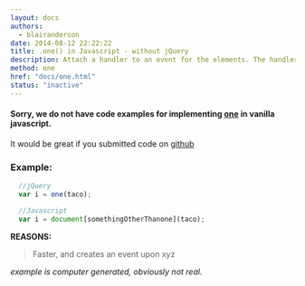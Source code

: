 ```yaml
---
layout: docs
authors:
  - blairanderson
date: 2014-08-12 22:22:22
title: .one() in Javascript - without jQuery
description: Attach a handler to an event for the elements. The handler is executed at most once per element per event type.
method: one
href: "docs/one.html"
status: "inactive"
---
```


#### Sorry, we do not have code examples for implementing [one](http://api.jquery.com/one/) in vanilla javascript.

It would be great if you submitted code on [github](https://github.com/blairanderson/without-jquery/blob/master/docs/one.md)

### Example:

```javascript
  //jQuery
  var i = one(taco);

  //Javascript
  var i = document[somethingOtherThanone](taco);

```

**REASONS:**
> Faster, and creates an event upon xyz

*example is computer generated, obviously not real.*
